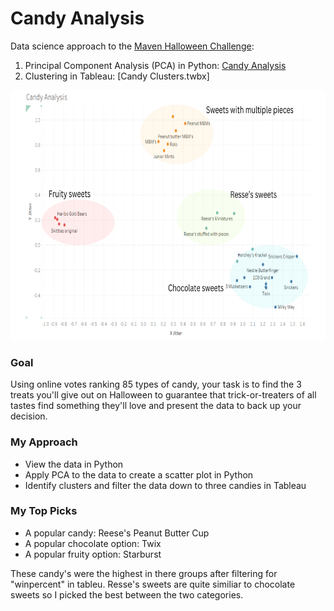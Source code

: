 # Candy Analysis

Data science approach to the [Maven Halloween Challenge](https://mavenanalytics.io/challenges/maven-halloween-challenge/701f06a2-a19b-41e9-95d3-37a0dcc5492f):
1. Principal Component Analysis (PCA) in Python: [Candy Analysis](https://github.com/DozedCupboard/DozedCupboard/blob/main/Candy%20Analysis/analysis.ipynb)
2. Clustering in Tableau: [Candy Clusters.twbx]

<img src="https://github.com/DozedCupboard/DozedCupboard/blob/main/Candy%20Analysis/Candy_Clusters.png" alt="final_clusters" width="(400/9)16" height="400"/>

### Goal
Using online votes ranking 85 types of candy, your task is to find the 3 treats you'll give out on Halloween to guarantee that trick-or-treaters of all tastes find something they'll love and present the data to back up your decision.

### My Approach
- View the data in Python
- Apply PCA to the data to create a scatter plot in Python
- Identify clusters and filter the data down to three candies in Tableau

### My Top Picks
- A popular candy: Reese's Peanut Butter Cup
- A popular chocolate option: Twix
- A popular fruity option: Starburst

These candy's were the highest in there groups after filtering for "winpercent" in tableu.
Resse's sweets are quite similiar to chocolate sweets so I picked the best between the two categories.
